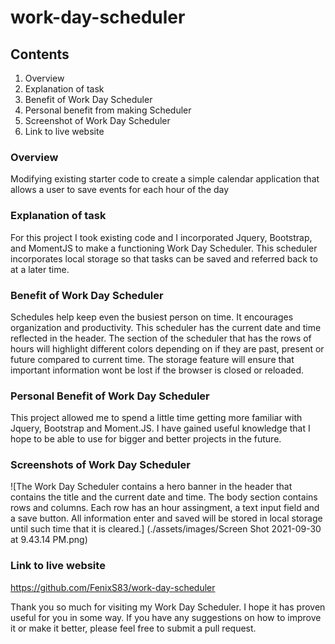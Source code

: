 # work-day-scheduler

## Contents
1. Overview
2. Explanation of task
3. Benefit of Work Day Scheduler
4. Personal benefit from making Scheduler
5. Screenshot of Work Day Scheduler
6. Link to live website

### Overview
Modifying existing starter code to create a simple calendar application that allows a user to save events for each hour of the day

### Explanation of task
For this project I took existing code and I incorporated Jquery, Bootstrap, and MomentJS to make a functioning Work Day Scheduler.  This scheduler incorporates local storage so that tasks can be saved and referred back to at a later time.  

### Benefit of Work Day Scheduler
Schedules help keep even the busiest person on time.  It encourages organization and productivity. This scheduler has the current date and time reflected in the header.  The section of the scheduler that has the rows of hours will highlight different colors depending on if they are past, present or future compared to current time. The storage feature will ensure that important information wont be lost if the browser is closed or reloaded.

### Personal Benefit of Work Day Scheduler
This project allowed me to spend a little time getting more familiar with Jquery, Bootstrap and Moment.JS.  I have gained useful knowledge that I hope to be able to use for bigger and better projects in the future. 

### Screenshots of Work Day Scheduler
![The Work Day Scheduler contains a hero banner in the header that contains the title and the current date and time.  The body section contains rows and columns. Each row has an hour assingment, a text input field and a save button.  All information enter and saved will be stored in local storage until such time that it is cleared.] (./assets/images/Screen Shot 2021-09-30 at 9.43.14 PM.png)

### Link to live website
https://github.com/FenixS83/work-day-scheduler


Thank you so much for visiting my Work Day Scheduler.  I hope it has proven useful for you in some way.  If you have any suggestions on how to improve it or make it better, please feel free to submit a pull request. 













